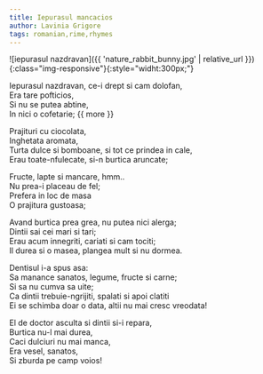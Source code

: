 ```yaml
---
title: Iepurasul mancacios
author: Lavinia Grigore
tags: romanian,rime,rhymes
---
```


![iepurasul nazdravan]({{ 'nature_rabbit_bunny.jpg' | relative_url }}){:class="img-responsive"}{:style="widht:300px;"}

Iepurasul nazdravan, ce-i drept si cam dolofan,  
 Era tare pofticios,  
 Si nu se putea abtine,  
 In nici o cofetarie;
{{ more }}

Prajituri cu ciocolata,  
 Inghetata aromata,  
 Turta dulce si bomboane, si tot ce prindea in cale,  
 Erau toate-nfulecate, si-n burtica aruncate;

Fructe, lapte si mancare, hmm..  
 Nu prea-i placeau de fel;  
 Prefera in loc de masa  
 O prajitura gustoasa;

Avand burtica prea grea, nu putea nici alerga;  
 Dintii sai cei mari si tari;  
 Erau acum innegriti, cariati si cam tociti;  
 Il durea si o masea, plangea mult si nu dormea.

Dentisul i-a spus asa:  
 Sa manance sanatos, legume, fructe si carne;  
 Si sa nu cumva sa uite;  
 Ca dintii trebuie-ngrijiti, spalati si apoi clatiti  
 Ei se schimba doar o data, altii nu mai cresc vreodata!

El de doctor asculta si dintii si-i repara,  
 Burtica nu-l mai durea,  
 Caci dulciuri nu mai manca,  
 Era vesel, sanatos,  
 Si zburda pe camp voios!